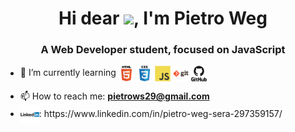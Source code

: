 <h1 align="center">Hi dear <img src="https://raw.githubusercontent.com/kaueMarques/kaueMarques/master/hi.gif" width="30px">, I'm Pietro Weg</h1>
<h3 align="center">A Web Developer student, focused on JavaScript</h3>

- 🌱  I’m currently learning <span>
  <img src="https://github.com/devicons/devicon/blob/master/icons/html5/html5-original-wordmark.svg" alt="html-logo" width="25" align="center" height="25"/>
  <img src="https://github.com/devicons/devicon/blob/master/icons/css3/css3-original-wordmark.svg" alt="css-logo" width="25" align="center" height="25"/>
  <img src="https://github.com/devicons/devicon/blob/master/icons/javascript/javascript-original.svg" alt="js-logo" width="25" align="center" height="25"/>
  <img src="https://github.com/devicons/devicon/blob/master/icons/git/git-original-wordmark.svg" alt="git-logo" width="25" align="center" height="25"/>
  <img src="https://github.com/devicons/devicon/blob/master/icons/github/github-original-wordmark.svg" alt="github-logo" width="25" align="center" height="25"/>  
</span>

- 📫  How to reach me: **pietrows29@gmail.com**
- <span>
   <img src="https://github.com/devicons/devicon/blob/master/icons/linkedin/linkedin-original-wordmark.svg" width="30" align="center" height="30"/>:
   https://www.linkedin.com/in/pietro-weg-sera-297359157/
  </span>
